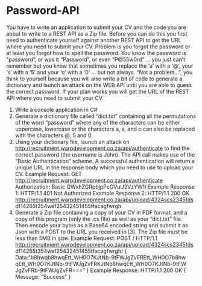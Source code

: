 # Password-API
You have to write an application to submit your CV and the code you are about to write to a
REST API as a Zip file. Before you can do this you first need to authenticate yourself against
another REST API to get the URL where you need to submit your CV. Problem is you forgot
the password or at least you forgot how to spell the password. You know the password is
“password”, or was it “Password”, or even “P@55w0rd” … you just can’t remember but you
know that sometimes you replace the ‘a’ with a ‘@’, your ‘s’ with a ‘5’ and your ‘o’ with a ‘0’
… but not always. “Not a problem…”, you think to yourself because you will also write a bit of
code to generate a dictionary and launch an attack on the WEB API until you are able to
guess the correct password. If your plan works you will get the URL of the REST API where
you need to submit your CV.
1. Write a console application in C#
2. Generate a dictionary file called “dict.txt” containing all the permutations of the word
“password” where any of the characters can be either uppercase, lowercase or the
characters a, s, and o can also be replaced with the characters @, 5 and 0.
3. Using your dictionary file, launch an attack on
http://recruitment.warpdevelopment.co.za/api/authenticate to find the correct password (the
username is John). The API call makes use of the “Basic Authentication” scheme. A
successful authentication will return a unique URL in the response body which you need to
use to upload your CV.
Example Request: GET http://recruitment.warpdevelopment.co.za/api/authenticate
Authorization: Basic QWxhZGRpbjpPcGVuU2VzYW1l
Example Response 1: HTTP/1.1 401 Not Authorized
Example Response 2: HTTP/1.1 200 OK
http://recruitment.warpdevelopment.co.za/api/upload/4324scs2345fds
df14265t354wef25432451455tfacagfwrgh
4. Generate a Zip file containing a copy of your CV in PDF format, and a copy of this
program (only the .cs file) as well as your “dict.txt” file. Then encode your bytes as a Base64
encoded string and submit it as Json with a POST to the URL you received in [3]. The Zip
file must be less than 5MB in size.
Example Request: POST / HTTP/1.1
http://recruitment.warpdevelopment.co.za/api/upload/4324scs2345fds
df14265t354wef25432451455tfacagfwrgh/
{
Data:”b8hwqb8hwqEtt_WH0O7KJtNb-9tFWJgZvFREtt_WH0O7b8hw
qEtt_WH0O7KJtNb-9tFWJgZvFRKJtNb8hwqEtt_WH0O7KJtNb-9tFW
JgZvFRb-9tFWJgZvFR===”
}
Example Response: HTTP/1.1 200 OK
{
Message: “Success”
}
